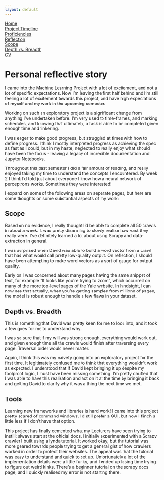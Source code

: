 ```yaml
---
layout: default
---
```

[Home](https://stephgarland.github.io/NLP-Portfolio)<br>
[Project Timeline](https://stephgarland.github.io/NLP-Portfolio/timeline)<br>
[Proficiencies](https://stephgarland.github.io/NLP-Portfolio/proficiencies)<br>
[Reflection](https://stephgarland.github.io/NLP-Portfolio/reflection)<br>
[Scope](https://stephgarland.github.io/NLP-Portfolio/scope)<br>
[Depth vs. Breadth](https://stephgarland.github.io/NLP-Portfolio/depthVsBreadth)<br>
[CV](https://stephgarland.github.io/NLP-Portfolio/CV.pdf)

# [](#header-1)Personal reflective story

I came into the Machine Learning Project with a lot of excitement, and not a lot of specific expectations. Now I’m leaving the first half behind and I’m still feeling a lot of excitement towards this project, and have high expectations of myself and my work in the upcoming semester. 

Working on such an exploratory project is a significant change from anything I’ve undertaken before. I’m very used to time-frames, and marking schedules, and knowing that ultimately, a task is able to be completed given enough time and tinkering.

I was eager to make good progress, but struggled at times with how to define progress. I think I mostly interpreted progress as achieving the spec as fast as I could, but in my haste, neglected to really enjoy what should have been the focus - leaving a legacy of incredible documentation and Jupytor Notebooks. 

Throughout this past semester I did a fair amount of reading, and really enjoyed taking my time to understand the concepts I encountered. By week 2 I think I’d told just about everyone I know how a neural network of perceptrons works. Sometimes they were interested!

I expand on some of the following areas on separate pages, but here are some thoughts on some substantial aspects of my work:

## [](#header-2)Scope
Based on no evidence, I really thought I’d be able to complete all 50 crawls in about a week. It was pretty disarming to slowly realise how vast they really were. I’ve definitely learned a lot about using Scrapy and data-extraction in general. 

I was surprised when David was able to build a word vector from a crawl that had what would call pretty low-quality output. On reflection, I should have been attempting to make word vectors as a sort of gauge for output quality. 

Early on I was concerned about many pages having the same snippet of text, for example “It looks like you’re trying to zoom”, which occurred on many of the more top-level pages of the Yale website. In hindsight, I can now see that actually, when you’re getting samples from millions of pages, the model is robust enough to handle a few flaws in your dataset.

## [](#header-2)Depth vs. Breadth
This is something that David was pretty keen for me to look into, and it took a few goes for me to understand why. 

I was so sure that if my will was strong enough, everything would work out, and given enough time all the crawls would finish after traversing every page. Traversal order would never matter. 

Again, I think this was my naivety going into an exploratory project for the first time. It legitimately confused me to think that everything wouldn’t work as expected. I understood that if David kept bringing it up despite my foolproof logic, I must have been missing something. I’m pretty chuffed that I was able to have this realisation and act on it at the time by bringing it back and getting David to clarify why it was a thing the next time we met.

## [](#header-2)Tools
Learning new frameworks and libraries is hard work! I came into this project pretty scared of command windows. I’d still prefer a GUI, but now I flinch a little less if I don’t have that option.

This project has finally cemented what my Lecturers have been trying to instill: always start at the official docs. 
I initially experimented with a Scrapy crawler I built using a lynda tutorial. It worked okay, but the tutorial was more geared towards people trying to get a general gist of how crawlers worked in order to protect their websites. The appeal was that the tutorial was easy to understand and quick to set up. Unfortunately a lot of the implementation details were a little funky, and I ended up losing time trying to figure out weird kinks. There’s a beginner tutorial on the scrapy docs page, and I quickly realised my error in not starting there.
